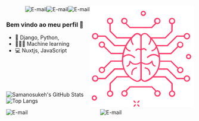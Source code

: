 <img alt="Portfolio" align="right" src="https://raw.githubusercontent.com/Samanosukeh/Samanosukeh/main/img/brain1.png" width="280"/>

<a href="mailto:flauberth_94@hotmail.com">
<img align="right" alt="E-mail" src="https://img.shields.io/badge/-How%20to%20reach%20me-red"/>
</a>

<a href="https://www.linkedin.com/in/samanosuke">
<img align="right" alt="E-mail" src="https://img.shields.io/badge/-Linkedin-blue"/>
</a>


<a href="https://www.samanosuke.com.br">
<img align="right" alt="E-mail" src="https://img.shields.io/badge/-Portfolio-green"/>
</a>


<br/>

### Bem vindo ao meu perfil 🎨

<!--- 🚀 I’m currently working at [Rocketseat](https://rocketseat.com.br/)-->
<!--- 🌐 <a href="https://samanosukeportfolio.netlify.app">Meu Portfólio</a> - ⚠️Em construção⚠️-->
- 🐍 Django, Python, 
-  👨🏻‍💻  Machine learning
- 💻 Nuxtjs, JavaScript

<br/><br/><br/><br/>

![Samanosukeh's GitHub Stats](https://github-readme-stats-codestackr.vercel.app/api?username=Samanosukeh&show_icons=true&hide_border=true&theme=radical)
![Top Langs](https://github-readme-stats.vercel.app/api/top-langs/?username=Samanosukeh&hide=TeXt&hide_border=true&layout=compact&theme=radical)

<div class="row">
<img width="50%" align="left" alt="E-mail" src="https://github-readme-stats-codestackr.vercel.app/api?username=Samanosukeh&show_icons=true&hide_border=true&theme=radical"/>
<img width="50%" alt="E-mail" src="https://github-readme-stats.vercel.app/api/top-langs/?username=Samanosukeh&hide=TeXt&hide_border=true&layout=compact&theme=radical"/>  
</div>
